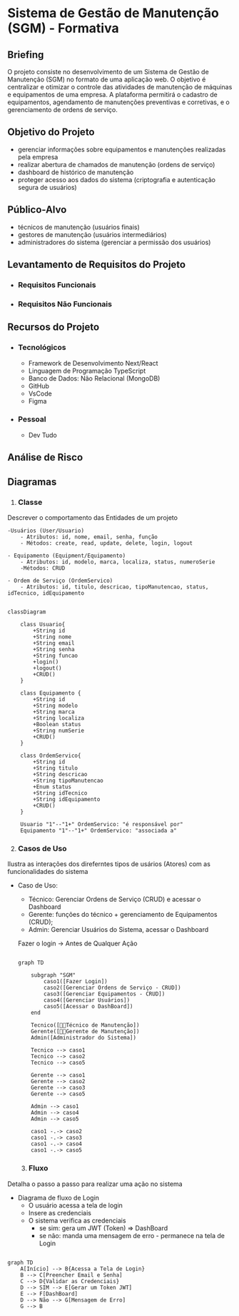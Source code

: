 # Sistema de Gestão de Manutenção (SGM) - Formativa

## Briefing
O projeto consiste no desenvolvimento de um Sistema de Gestão de Manutenção (SGM) no formato de uma aplicação web. O objetivo é centralizar e otimizar o controle das atividades de manutenção de máquinas e equipamentos de uma empresa. A plataforma permitirá o cadastro de equipamentos, agendamento de manutenções preventivas e corretivas, e o gerenciamento de ordens de serviço.

## Objetivo do Projeto
- gerenciar informações sobre equipamentos e manutenções realizadas pela empresa
- realizar abertura de chamados de manutenção (ordens de serviço)
- dashboard de histórico de manutenção
- proteger acesso aos dados do sistema (criptografia e autenticação segura de usuários)

## Público-Alvo
- técnicos de manutenção (usuários finais)
- gestores de manutenção (usuários intermediários)
- administradores do sistema (gerenciar a permissão dos usuários)

## Levantamento de Requisitos do Projeto
- ### Requisitos Funcionais

- ### Requisitos Não Funcionais

## Recursos do Projeto
- ### Tecnológicos
    - Framework de Desenvolvimento Next/React
    - Linguagem de Programação TypeScript
    - Banco de Dados: Não Relacional (MongoDB)
    - GitHub
    - VsCode
    - Figma
- ### Pessoal
    - Dev Tudo

## Análise de Risco

## Diagramas

1. ### Classe
Descrever o comportamento das Entidades de um projeto
    
    -Usuários (User/Usuario)
        - Atributos: id, nome, email, senha, função
        - Métodos: create, read, update, delete, login, logout

    - Equipamento (Equipment/Equipamento)
        - Atributos: id, modelo, marca, localiza, status, numeroSerie
        -Métodos: CRUD

    - Ordem de Serviço (OrdemServico)
        - Atributos: id, titulo, descricao, tipoManutencao, status, idTecnico, idEquipamento 

```mermaid

classDiagram

    class Usuario{
        +String id
        +String nome
        +String email
        +String senha
        +String funcao
        +login()
        +logout()
        +CRUD()
    }

    class Equipamento {
        +String id
        +String modelo
        +String marca
        +String localiza
        +Boolean status
        +String numSerie
        +CRUD()
    }

    class OrdemServico{
        +String id
        +String titulo
        +String descricao
        +String tipoManutencao
        +Enum status
        +String idTecnico
        +String idEquipamento
        +CRUD()
    }

    Usuario "1"--"1+" OrdemServico: "é responsável por"
    Equipamento "1"--"1+" OrdemServico: "associada a"

```
2. ### Casos de Uso
Ilustra as interações dos direferntes tipos de usários (Atores)
com as funcionalidades do sistema

- Caso de Uso:
    - Técnico: Gerenciar Ordens de Serviço (CRUD) e acessar o Dashboard
    - Gerente: funções do técnico + gerenciamento de Equipamentos (CRUD);
    - Admin: Gerenciar Usuários do Sistema, acessar o Dashboard

    Fazer o login -> Antes de Qualquer Ação 

    ```mermaid

    graph TD

        subgraph "SGM"
            caso1([Fazer Login])
            caso2([Gerenciar Ordens de Serviço - CRUD])
            caso3([Gerenciar Equipamentos - CRUD])
            caso4([Gerenciar Usuários])
            caso5([Acessar o DashBoard])
        end

        Tecnico([👩‍🔧Técnico de Manutenção])
        Gerente([👩‍💼Gerente de Manutenção])
        Admin([Administrador do Sistema])

        Tecnico --> caso1
        Tecnico --> caso2
        Tecnico --> caso5

        Gerente --> caso1
        Gerente --> caso2
        Gerente --> caso3
        Gerente --> caso5

        Admin --> caso1
        Admin --> caso4
        Admin --> caso5

        caso1 -.-> caso2
        caso1 -.-> caso3
        caso1 -.-> caso4
        caso1 -.-> caso5
    
    ```

    3. ### Fluxo
Detalha o passo a passo para realizar uma ação no sistema

- Diagrama de fluxo de Login
    - O usuário acessa a tela de login
    - Insere as credenciais
    - O sistema verifica as credenciais 
        - se sim: gera um JWT (Token) => DashBoard
        - se não: manda uma mensagem de erro - permanece na tela de Login

```mermaid

graph TD
    A[Início] --> B{Acessa a Tela de Login}
    B --> C[Preencher Email e Senha]
    C --> D{Validar as Credenciais}
    D --> SIM --> E[Gerar um Token JWT]
    E --> F[DashBoard]
    D --> Não --> G[Mensagem de Erro]
    G --> B

```